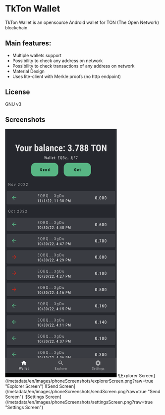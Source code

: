 # TkTon Wallet

TkTon Wallet is an opensource Android wallet for TON (The Open Network) blockchain.

## Main features:

- Multiple wallets support 
- Possibility to check any address on network 
- Possibility to check transactions of any address on network 
- Material Design 
- Uses lite-client with Merkle proofs (no http endpoint)

## License

GNU v3

## Screenshots

<img alt="Main Screen of the app" src="/metadata/en/images/phoneScreenshots/mainScreen.png?raw=true" title="Main Screen" width="360" height="800"/>
![Explorer Screen](/metadata/en/images/phoneScreenshots/explorerScreen.png?raw=true "Explorer Screen")
![Send Screen](/metadata/en/images/phoneScreenshots/sendScreen.png?raw=true "Send Screen")
![Settings Screen](/metadata/en/images/phoneScreenshots/settingsScreen.png?raw=true "Settings Screen")